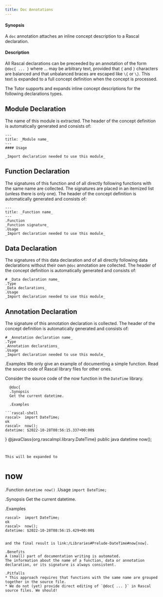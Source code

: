 ```yaml
---
title: Doc Annotations
---
```


#### Synopsis

A `doc` annotation attaches an inline concept description to a Rascal declaration.

#### Description

All Rascal declarations can be preceeded by an annotation of the form `@doc{ ... }` where ... may be arbitrary text, 
provided that `{` and `}` characters are balanced and that unbalanced braces are escaped like `\{` or `\}`. 
This text is expanded to a full concept definition when the concept is processed. 


The Tutor supports and expands inline concept descriptions for the following declarations types.

## Module Declaration

The name of this module is extracted.
The header of the concept definition is automatically generated and consists of:

```
---
title: _Module name_
---
#### Usage

_Import declaration needed to use this module_
```

## Function Declaration

The signatures of this function and of all directly following functions with the same name are collected. 
The signatures are placed in an itemized list (unless there is only one).
The header of the concept definition is automatically generated and consists of:

```
---
title: _Function name_
---
.Function
_Function signature_
.Usage
_Import declaration needed to use this module_
```

## Data Declaration

The signatures of this data declaration and of all directly following data declarations without their own `@doc` annotation 
are collected.
The header of the concept definition is automatically generated and consists of:

```
# _Data declaration name_
.Type
_Data declarations_
.Usage
_Import declaration needed to use this module_
```

## Annotation Declaration

The signature of this annotation declaration is collected.
The header of the concept definition is automatically generated and consists of:

```
# _Annotation declaration name_
.Type
_Annotation declarations_
.Usage
_Import declaration needed to use this module_
```

.Examples
We only give an example of documenting a simple function. Read the source code of Rascal library files for other ones. 

Consider the source code of the now function in the `DateTime` library.

```
  @doc{
  .Synopsis
  Get the current datetime.

  .Examples

```rascal-shell 
rascal>  import DateTime;
ok
rascal>  now();
datetime: $2022-10-28T08:56:15.337+00:00$
```
  }
  @javaClass{org.rascalmpl.library.DateTime}
  public java datetime now();
```
  
  
This will be expanded to

```
  # now
  .Function
  `datetime now()`
  .Usage
  `import DateTime;`

  .Synopsis
  Get the current datetime.

  .Examples

```rascal-shell 
rascal>  import DateTime;
ok
rascal>  now();
datetime: $2022-10-28T08:56:15.429+00:00$
```
```

and the final result is link:/Libraries#Prelude-DateTime#now[now].

.Benefits
A (small) part of documentation writing is automated.
The information about the name of a function, data or annotation declaration, or its signature is always consistent.

.Pitfalls 
* This approach requires that functions with the same name are grouped together in the source file.
* We do not (yet) provide direct editing of `@doc{ ... }` in Rascal source files. We should!

